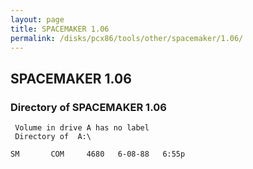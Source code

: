 ```yaml
---
layout: page
title: SPACEMAKER 1.06
permalink: /disks/pcx86/tools/other/spacemaker/1.06/
---
```


SPACEMAKER 1.06
---------------

### Directory of SPACEMAKER 1.06

     Volume in drive A has no label
     Directory of  A:\
    
    SM       COM     4680   6-08-88   6:55p
